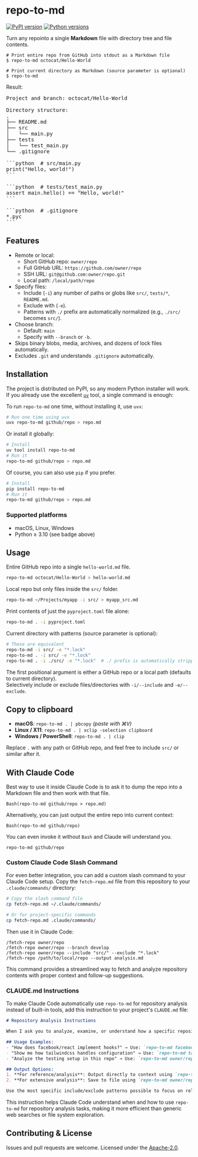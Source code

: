 # repo-to-md

<p>
  <a href="https://pypi.org/project/repo-to-md/"><img src="https://img.shields.io/pypi/v/repo-to-md.svg" alt="PyPI version" /></a>
  <a href="https://pypi.org/project/repo-to-md/"><img src="https://img.shields.io/pypi/pyversions/repo-to-md.svg" alt="Python versions" /></a>
</p>

Turn any repointo a single **Markdown** file with directory tree and file contents.

```shell
# Print entire repo from GitHub into stdout as a Markdown file
$ repo-to-md octocat/Hello-World

# Print current directory as Markdown (source parameter is optional)
$ repo-to-md
```

Result:

<pre>
Project and branch: octocat/Hello-World

Directory structure:
.
├── README.md
├── src
│   └── main.py
├── tests
│   └── test_main.py
└── .gitignore

```python  # src/main.py
print("Hello, world!")
```

```python  # tests/test_main.py
assert main.hello() == "Hello, world!"
```

```python  # .gitignore
*.pyc
```
</pre>

## Features

* Remote or local:
  * Short GitHub repo: `owner/repo`
  * Full GitHub URL: `https://github.com/owner/repo`
  * SSH URL: `git@github.com:owner/repo.git`
  * Local path: `/local/path/repo`
* Specify files:
  * Include (`-i`) any number of paths or globs like `src/`, `tests/*`, `README.md`.
  * Exclude with (`-e`).
  * Patterns with `./` prefix are automatically normalized (e.g., `./src/` becomes `src/`).
* Choose branch:
  * Default: `main`
  * Specify with `--branch` or `-b`.
* Skips binary blobs, media, archives, and dozens of lock files automatically.
* Excludes `.git` and understands `.gitignore` automatically.

## Installation

The project is distributed on PyPI, so any modern Python installer will work.  
If you already use the excellent [`uv`](https://github.com/astral-sh/uv) tool, a
single command is enough:

To run `repo-to-md` one time, without installing it, use `uvx`:

```bash
# Run one time using uvx
uvx repo-to-md github/repo > repo.md
```

Or install it globally:

```bash
# Install
uv tool install repo-to-md
# Run it
repo-to-md github/repo > repo.md
```

Of course, you can also use `pip` if you prefer.

```bash
# Install
pip install repo-to-md
# Run it
repo-to-md github/repo > repo.md
```

### Supported platforms

* macOS, Linux, Windows
* Python ≥ 3.10 (see badge above)

## Usage

Entire GitHub repo into a single `hello-world.md` file.

```bash
repo-to-md octocat/Hello-World > hello-world.md
```

Local repo but only files inside the `src/` folder.

```bash
repo-to-md ~/Projects/myapp -i src/ > myapp_src.md
```

Print contents of just the `pyproject.toml` file alone:

```bash
repo-to-md . -i pyproject.toml
```

Current directory with patterns (source parameter is optional):

```bash
# These are equivalent
repo-to-md -i src/ -e "*.lock"
repo-to-md . -i src/ -e "*.lock"
repo-to-md . -i ./src/ -e "*.lock"  # ./ prefix is automatically stripped
```

The first positional argument is either a GitHub repo or a local path (defaults to current directory).  
Selectively include or exclude files/directories with `-i/--include` and `-e/--exclude`.

## Copy to clipboard

* **macOS**: `repo-to-md . | pbcopy` *(paste with ⌘<kbd>V</kbd>)*
* **Linux / X11**: `repo-to-md . | xclip -selection clipboard`
* **Windows / PowerShell**: `repo-to-md . | clip`

Replace `.` with any path or GitHub repo, and feel free to include `src/` or similar after it.

## With Claude Code

Best way to use it inside Claude Code is to ask it to dump the repo into
a Markdown file and then work with that file.

```shell
Bash(repo-to-md github/repo > repo.md)
```

Alternatively, you can just output the entire repo into current context:

```shell
Bash(repo-to-md github/repo)
```

You can even invoke it without `Bash` and Claude will understand you.

```shell
repo-to-md github/repo
```

### Custom Claude Code Slash Command

For even better integration, you can add a custom slash command to your Claude Code setup. Copy the `fetch-repo.md` file from this repository to your `.claude/commands/` directory:

```bash
# Copy the slash command file
cp fetch-repo.md ~/.claude/commands/

# Or for project-specific commands
cp fetch-repo.md .claude/commands/
```

Then use it in Claude Code:

```
/fetch-repo owner/repo
/fetch-repo owner/repo --branch develop
/fetch-repo owner/repo --include "src/" --exclude "*.lock"
/fetch-repo /path/to/local/repo --output analysis.md
```

This command provides a streamlined way to fetch and analyze repository contents with proper context and follow-up suggestions.

### CLAUDE.md Instructions

To make Claude Code automatically use `repo-to-md` for repository analysis instead of built-in tools, add this instruction to your project's `CLAUDE.md` file:

```markdown
# Repository Analysis Instructions

When I ask you to analyze, examine, or understand how a specific repository implements a feature or pattern, use the `repo-to-md` command instead of web search or file system tools like `ls` and `grep`.

## Usage Examples:
- "How does facebook/react implement hooks?" → Use: `repo-to-md facebook/react --include "packages/react/src/ReactHooks*"`
- "Show me how tailwindcss handles configuration" → Use: `repo-to-md tailwindlabs/tailwindcss --include "src/config*"`
- "Analyze the testing setup in this repo" → Use: `repo-to-md owner/repo --include "test*" --include "*.test.*"`

## Output Options:
1. **For reference/analysis**: Output directly to context using `repo-to-md owner/repo [options]`
2. **For extensive analysis**: Save to file using `repo-to-md owner/repo [options] --output analysis.md`

Use the most specific include/exclude patterns possible to focus on relevant code sections and avoid overwhelming the context with unnecessary files.
```

This instruction helps Claude Code understand when and how to use `repo-to-md` for repository analysis tasks, making it more efficient than generic web searches or file system exploration.

## Contributing & License

Issues and pull requests are welcome.  Licensed under the [Apache-2.0](https://spdx.org/licenses/Apache-2.0.html).
